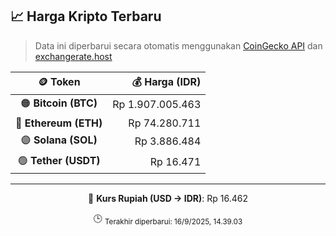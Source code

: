 

<!-- HARGA_KRIPTO -->
## 📈 Harga Kripto Terbaru

> Data ini diperbarui secara otomatis menggunakan [CoinGecko API](https://www.coingecko.com/) dan [exchangerate.host](https://exchangerate.host/)

<div align="center">

| 🪙 Token | 💰 Harga (IDR) |
|:------:|---------------:|
| 🟠 **Bitcoin (BTC)**   | Rp 1.907.005.463 |
| 🔵 **Ethereum (ETH)**  | Rp 74.280.711 |
| 🟣 **Solana (SOL)**    | Rp 3.886.484 |
| 🟢 **Tether (USDT)**   | Rp 16.471 |

---

💱 **Kurs Rupiah (USD → IDR)**: Rp 16.462

🕒 <sub>Terakhir diperbarui: 16/9/2025, 14.39.03</sub>

</div>
<!-- /HARGA_KRIPTO -->